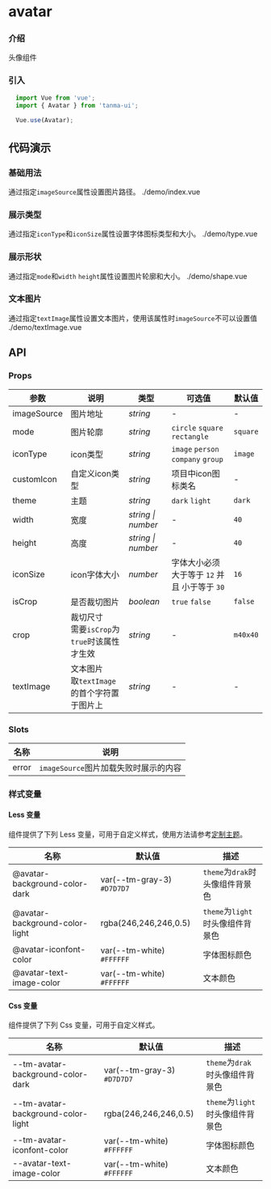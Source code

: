 # avatar

### 介绍

头像组件

### 引入

```js
  import Vue from 'vue';
  import { Avatar } from 'tanma-ui';
  
  Vue.use(Avatar);
```

## 代码演示

### 基础用法
通过指定`imageSource`属性设置图片路径。
<demo-code>./demo/index.vue</demo-code>

### 展示类型
通过指定`iconType`和`iconSize`属性设置字体图标类型和大小。
<demo-code>./demo/type.vue</demo-code>

### 展示形状
通过指定`mode`和`width` `height`属性设置图片轮廓和大小。
<demo-code>./demo/shape.vue</demo-code>

### 文本图片
通过指定`textImage`属性设置文本图片，使用该属性时`imageSource`不可以设置值
<demo-code>./demo/textImage.vue</demo-code>


## API

### Props
参数 | 说明 | 类型 | 可选值 | 默认值
-- | -- | -- | -- | --
imageSource | 图片地址 | _string_ | - | -
mode | 图片轮廓 | _string_ | `circle` `square` `rectangle` | `square`
iconType | icon类型 | _string_ | `image` `person` `company` `group` | `image`
customIcon | 自定义icon类型 | _string_ | 项目中icon图标类名 | -
theme | 主题 | _string_ | `dark` `light` | `dark`
width | 宽度 | _string \| number_ | - | `40`
height | 高度 | _string \| number_ | - | `40`
iconSize | icon字体大小 | _number_ | 字体大小必须 大于等于 `12` 并且 小于等于 `30` | `16`
isCrop | 是否裁切图片 | _boolean_ | `true` `false` | `false`
crop | 裁切尺寸 <br> 需要`isCrop`为`true`时该属性才生效 | _string_ | - | `m40x40`
textImage | 文本图片 <br /> 取`textImage`的首个字符置于图片上 | _string_ | - | -

### Slots

名称 | 说明
-- | --
error | `imageSource`图片加载失败时展示的内容

### 样式变量

#### Less 变量

组件提供了下列 Less 变量，可用于自定义样式，使用方法请参考[定制主题](#/theme)。

名称 | 默认值 | 描述
-- | -- | --
@avatar-background-color-dark | var(--tm-gray-3) `#D7D7D7` | `theme`为`drak`时头像组件背景色
@avatar-background-color-light | rgba(246,246,246,0.5) | `theme`为`light`时头像组件背景色
@avatar-iconfont-color | var(--tm-white) `#FFFFFF` | 字体图标颜色
@avatar-text-image-color | var(--tm-white) `#FFFFFF` | 文本颜色

#### Css 变量

组件提供了下列 Css 变量，可用于自定义样式。

名称 | 默认值 | 描述
-- | -- | --
--tm-avatar-background-color-dark | var(--tm-gray-3) `#D7D7D7` | `theme`为`drak`时头像组件背景色
--tm-avatar-background-color-light |  rgba(246,246,246,0.5) | `theme`为`light`时头像组件背景色
--tm-avatar-iconfont-color | var(--tm-white) `#FFFFFF` | 字体图标颜色 
--avatar-text-image-color | var(--tm-white) `#FFFFFF` | 文本颜色